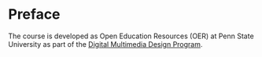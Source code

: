 # Preface

The course is developed as Open Education Resources \(OER\) at Penn State University as part of the [Digital Multimedia Design Program](http://dmd.psu.edu). 


